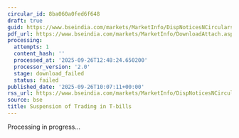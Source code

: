 ```yaml
---
circular_id: 8ba060a0fed6f648
draft: true
guid: https://www.bseindia.com/markets/MarketInfo/DispNoticesNCirculars.aspx?Noticeid={E080EEB9-CFE6-4B3F-A160-DBD5C3538B1D}&noticeno=20250926-20&dt=09/26/2025&icount=20&totcount=50&flag=0
pdf_url: https://www.bseindia.com/markets/MarketInfo/DownloadAttach.aspx?id=20250926-20&attachedId=
processing:
  attempts: 1
  content_hash: ''
  processed_at: '2025-09-26T12:48:24.650200'
  processor_version: '2.0'
  stage: download_failed
  status: failed
published_date: '2025-09-26T10:07:11+00:00'
rss_url: https://www.bseindia.com/markets/MarketInfo/DispNoticesNCirculars.aspx?Noticeid={E080EEB9-CFE6-4B3F-A160-DBD5C3538B1D}&noticeno=20250926-20&dt=09/26/2025&icount=20&totcount=50&flag=0
source: bse
title: Suspension of Trading in T-bills
---
```


Processing in progress...